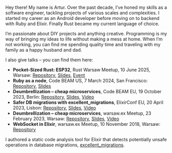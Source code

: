 Hey there! My name is Artur. Over the past decade, I’ve honed my skills as a software engineer, tackling projects of various scales and complexities. 
I started my career as an Android developer before moving on to backend with Ruby and Elixir. Finally Rust became my current language of choice. 

I’m passionate about DIY projects and anything creative. Programming is my way of bringing my ideas to life without making a mess at home. When I’m not working, you can find me spending quality time and traveling with my family as a happy husband and dad.

I also give talks – you can find them here:
* **Pocket-Sized Rust: ESP32**, Rust Warsaw Meetup, 10 June 2025, Warsaw: [Repository](https://github.com/Artur-Sulej/esp_load_cell), [Slides](https://github.com/Artur-Sulej/esp_load_cell/blob/main/presentation.pdf), [Event](https://www.meetup.com/rust-warsaw/events/307955051)
* **Ruby as a node**, Code BEAM US, 7 March 2024, San Francisco: 
[Repository](https://github.com/Artur-Sulej/ruby_node), [Slides](https://github.com/Artur-Sulej/ruby_node/blob/main/Code_BEAM_America_2024_Slides.pdf)
* **Deumbrellization – cheap microservices**, Code BEAM EU, 19 October 2023, Berlin: 
[Repository](https://github.com/Artur-Sulej/deumbrellization), [Slides](https://github.com/Artur-Sulej/deumbrellization/blob/main/talk_slides.pdf), [Video](https://www.youtube.com/watch?v=wMQuSg3_ybI)
* **Safer DB migrations with excellent_migrations**, ElixirConf EU, 20 April 2023, Lisbon: 
[Repository](https://github.com/Artur-Sulej/excellent_migrations), [Slides](https://docs.google.com/presentation/d/1zgzte22mK3FU_gzmGIA1blUDyYLCpOc_8Tn8lGj6lys/edit#slide=id.p), [Video](https://www.youtube.com/watch?v=FL_Sk0WyfSU)
* **Deumbrellization – cheap microservices**, warsaw.ex Meetup, 23 February 2023, Warsaw: 
[Repository](https://github.com/Artur-Sulej/deumbrellization), [Slides](https://github.com/Artur-Sulej/deumbrellization/blob/main/talk_slides.pdf), [Video](https://youtu.be/PyeUl4Go4Yk)
* **WebSocket in Elixir**, warsaw.ex Meetup, 10 November 2018, Warsaw: 
[Repository](https://github.com/Artur-Sulej/pixelz)

I authored a static code analysis tool for Elixir that detects potentially unsafe operations in database migrations, [excellent_migrations](https://github.com/artur-sulej/excellent_migrations).
